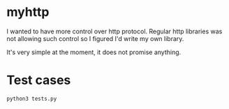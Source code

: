 # myhttp

I wanted to have more control over http protocol. Regular http libraries was not allowing such control so I figured I'd write my own library.

It's very simple at the moment, it does not promise anything. 

# Test cases

```
python3 tests.py
```